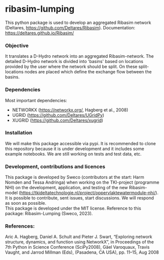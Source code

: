 # ribasim-lumping

This python package is used to develop an aggregated Ribasim network (Deltares, https://github.com/Deltares/Ribasim). Documentation: https://deltares.github.io/Ribasim/

### Objective
It translates a D-Hydro network into an aggregated Ribasim-network. The detailed D-Hydro network is divided into 'basins' based on locations provided by the user where the network should be split. On these split-locations nodes are placed which define the exchange flow between the basins.

### Dependencies
Most important dependencies:
- NETWORKX (https://networkx.org/, Hagberg et al., 2008)
- UGRID (https://github.com/Deltares/UGridPy)
- XUGRID (https://github.com/Deltares/xugrid)

### Installation
We will make this package accessible via pypi. It is recommended to clone this repository because it is under development and it includes some example notebooks. We are still working on tests and test data, etc.

### Development, contributions and licences
This package is developed by Sweco (contributors at the start: Harm Nomden and Tessa Andringa) when working on the TKI-project (programme NHI) on the development, application, and testing of the new Ribasim-model (https://tkideltatechnologie.nl/project/oppervlaktewatermodule-nhi/).  
It is possible to contribute, sent issues, start discussions. We will respond as soon as possible.   
This package is developed under the MIT license. Reference to this package: Ribasim-Lumping (Sweco, 2023).

### References:
Aric A. Hagberg, Daniel A. Schult and Pieter J. Swart, “Exploring network structure, dynamics, and function using NetworkX”, in Proceedings of the 7th Python in Science Conference (SciPy2008), Gäel Varoquaux, Travis Vaught, and Jarrod Millman (Eds), (Pasadena, CA USA), pp. 11–15, Aug 2008
